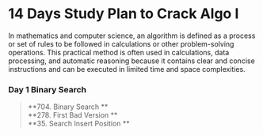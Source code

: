 # 14 Days Study Plan to Crack Algo I

In mathematics and computer science, an algorithm is defined as a process or set of rules to be followed in calculations or other problem-solving operations. This practical method is often used in calculations, data processing, and automatic reasoning because it contains clear and concise instructions and can be executed in limited time and space complexities.

### Day 1 **Binary Search**

> **704. Binary Search **  
> **278. First Bad Version **  
> **35. Search Insert Position **  

